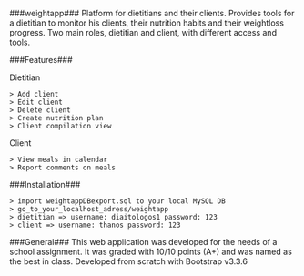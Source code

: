 ###weightapp###
Platform for dietitians and their clients. Provides tools for a dietitian to monitor his clients, their nutrition habits and their weightloss progress. Two main roles, dietitian and client, with different access and tools.

###Features###

Dietitian

    > Add client
    > Edit client
    > Delete client
    > Create nutrition plan
    > Client compilation view

Client

    > View meals in calendar
    > Report comments on meals

###Installation###

    > import weightappDBexport.sql to your local MySQL DB
    > go_to_your_localhost_adress/weightapp
    > dietitian => username: diaitologos1 password: 123
    > client => username: thanos password: 123

###General###
This web application was developed for the needs of a school assignment. It was graded with 10/10 points (A+) and was named as the best in class. Developed from scratch with Bootstrap v3.3.6
